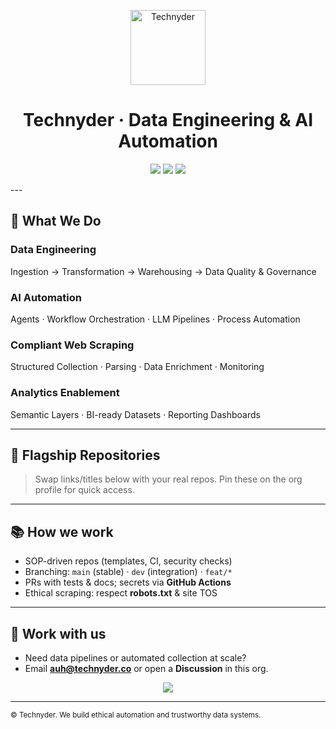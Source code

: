 <!-- Org Profile README: .github/profile/README.md -->

<p align="center">
  <img src="https://technyder.co/assets/images/Technyder.png" alt="Technyder" width="120" />
</p>

<h1 align="center">Technyder · Data Engineering & AI Automation</h1>

<p align="center">
  <a href="https://technyder.co"><img src="https://img.shields.io/badge/🌐%20Website-technyder.co-blue?style=flat-square" /></a>
  <a href="mailto:hello@technyder.co"><img src="https://img.shields.io/badge/📧%20Contact-hello@technyder.co-red?style=flat-square" /></a>
  <a href="https://www.linkedin.com/company/technyder"><img src="https://img.shields.io/badge/💼%20LinkedIn-Follow-green?style=flat-square" /></a>
</p>
---

## 🚀 What We Do

### **Data Engineering**
Ingestion → Transformation → Warehousing → Data Quality & Governance

### **AI Automation**
Agents · Workflow Orchestration · LLM Pipelines · Process Automation

### **Compliant Web Scraping**
Structured Collection · Parsing · Data Enrichment · Monitoring

### **Analytics Enablement**
Semantic Layers · BI-ready Datasets · Reporting Dashboards

---

## 🧩 Flagship Repositories
> Swap links/titles below with your real repos.
> Pin these on the org profile for quick access.

---

## 📚 How we work
- SOP-driven repos (templates, CI, security checks)  
- Branching: `main` (stable) · `dev` (integration) · `feat/*`  
- PRs with tests & docs; secrets via **GitHub Actions**  
- Ethical scraping: respect **robots.txt** & site TOS

---
## 🤝 Work with us
- Need data pipelines or automated collection at scale?  
- Email **auh@technyder.co** or open a **Discussion** in this org.

<p align="center">
  <a href="mailto:hello@technyder.co"><img src="https://img.shields.io/badge/Start%20a%20project-Email%20us-red?style=for-the-badge" /></a>
</p>

---

<sub>© Technyder. We build ethical automation and trustworthy data systems.</sub>

